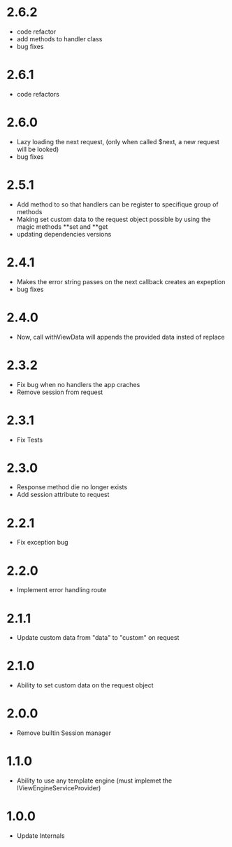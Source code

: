 # 2.6.2

-   code refactor
-   add methods to handler class
-   bug fixes

# 2.6.1

-   code refactors

# 2.6.0

-   Lazy loading the next request, (only when called \$next, a new request will be looked)
-   bug fixes

# 2.5.1

-   Add method to so that handlers can be register to specifique
    group of methods
-   Making set custom data to the request object possible by using
    the magic methods **set and **get
-   updating dependencies versions

# 2.4.1

-   Makes the error string passes on the next callback creates an expeption
-   bug fixes

# 2.4.0

-   Now, call withViewData will appends the provided data insted of replace

# 2.3.2

-   Fix bug when no handlers the app craches
-   Remove session from request

# 2.3.1

-   Fix Tests

# 2.3.0

-   Response method die no longer exists
-   Add session attribute to request

# 2.2.1

-   Fix exception bug

# 2.2.0

-   Implement error handling route

# 2.1.1

-   Update custom data from "data" to "custom" on request

# 2.1.0

-   Ability to set custom data on the request object

# 2.0.0

-   Remove builtin Session manager

# 1.1.0

-   Ability to use any template engine (must implemet the IViewEngineServiceProvider)

# 1.0.0

-   Update Internals
